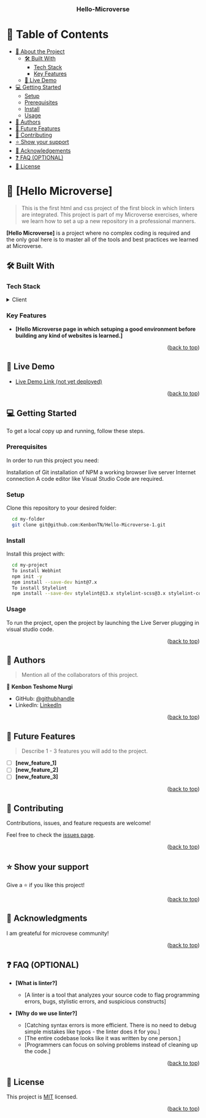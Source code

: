 <a name="readme-top"></a>

<div align="center">
  <!-- You are encouraged to replace this logo with your own! Otherwise you can also remove it. -->
    <h3><b>Hello-Microverse</b></h3>

</div>

<!-- TABLE OF CONTENTS -->

# 📗 Table of Contents

- [📖 About the Project](#about-project)
  - [🛠 Built With](#built-with)
    - [Tech Stack](#tech-stack)
    - [Key Features](#key-features)
  - [🚀 Live Demo](#live-demo)
- [💻 Getting Started](#getting-started)
  - [Setup](#setup)
  - [Prerequisites](#prerequisites)
  - [Install](#install)
  - [Usage](#usage)
- [👥 Authors](#authors)
- [🔭 Future Features](#future-features)
- [🤝 Contributing](#contributing)
- [⭐️ Show your support](#support)
- [🙏 Acknowledgements](#acknowledgements)
- [❓ FAQ (OPTIONAL)](#faq)
- [📝 License](#license)

<!-- PROJECT DESCRIPTION -->

# 📖 [Hello Microverse] <a name="about-project"></a>

> This is the first html and css project of the first block in which linters are integrated.
> This project is part of my Microverse exercises, where we learn how to set a up a new repository in a professional manners.


**[Hello Microverse]** is a project where no complex coding is required and the only goal here is to master all of the tools and best practices we learned at Microverse.

## 🛠 Built With <a name="built-with"></a>

### Tech Stack <a name="tech-stack"></a>


<details>
  <summary>Client</summary>
  <ul>
    <li><a href="https://html.com/">index.html</a></li>
    <li><a href="https://developer.mozilla.org/en-US/docs/Web/CSS">style.html</a></li>
  </ul>
</details>


<!-- Features -->

### Key Features <a name="key-features"></a>


- **[Hello Microverse page in which setuping a good environment before building any kind of websites is learned.]**


<p align="right">(<a href="#readme-top">back to top</a>)</p>

<!-- LIVE DEMO -->

## 🚀 Live Demo <a name="live-demo"></a>

- [Live Demo Link (not yet deployed)](#)

<p align="right">(<a href="#readme-top">back to top</a>)</p>

<!-- GETTING STARTED -->

## 💻 Getting Started <a name="getting-started"></a>


To get a local copy up and running, follow these steps.

### Prerequisites

In order to run this project you need:

Installation of Git
installation of NPM
a working browser
live server
Internet connection 
A code editor like Visual Studio Code are required.

### Setup

Clone this repository to your desired folder:


```sh
  cd my-folder
  git clone git@github.com:KenbonTN/Hello-Microverse-1.git
```


### Install

Install this project with:


```sh
  cd my-project
  To install Webhint
  npm init -y
  npm install --save-dev hint@7.x
  To install Stylelint
  npm install --save-dev stylelint@13.x stylelint-scss@3.x stylelint-config-standard@21.x stylelint-csstree-validator@1.x

```

### Usage

To run the project, open the project by launching the Live Server plugging in visual studio code.



<p align="right">(<a href="#readme-top">back to top</a>)</p>

<!-- AUTHORS -->

## 👥 Authors <a name="authors"></a>

> Mention all of the collaborators of this project.

👤 **Kenbon Teshome Nurgi**

- GitHub: [@githubhandle](https://github.com/KenbonTN)
- LinkedIn: [LinkedIn](https://www.linkedin.com/in/kenbon-teshome/)

<p align="right">(<a href="#readme-top">back to top</a>)</p>


<!-- FUTURE FEATURES -->

## 🔭 Future Features <a name="future-features"></a>

> Describe 1 - 3 features you will add to the project.

- [ ] **[new_feature_1]**
- [ ] **[new_feature_2]**
- [ ] **[new_feature_3]**

<p align="right">(<a href="#readme-top">back to top</a>)</p>

<!-- CONTRIBUTING -->

## 🤝 Contributing <a name="contributing"></a>

Contributions, issues, and feature requests are welcome!

Feel free to check the [issues page](https://github.com/KenbonTN/Hello-Microverse-1/issues).

<p align="right">(<a href="#readme-top">back to top</a>)</p>

<!-- SUPPORT -->

## ⭐️ Show your support <a name="support"></a>

Give a ⭐️ if you like this project!

<p align="right">(<a href="#readme-top">back to top</a>)</p>

<!-- ACKNOWLEDGEMENTS -->

## 🙏 Acknowledgments <a name="acknowledgements"></a>

I am greateful for microvese community!

<p align="right">(<a href="#readme-top">back to top</a>)</p>

<!-- FAQ (optional) -->

## ❓ FAQ (OPTIONAL) <a name="faq"></a>


- **[What is linter?]**

  - [A linter is a tool that analyzes your source code to flag programming errors, bugs, stylistic errors, and suspicious constructs]

- **[Why do we use linter?]**

  - [Catching syntax errors is more efficient. There is no need to debug simple mistakes like typos - the linter does it for you.]
  - [The entire codebase looks like it was written by one person.]
  - [Programmers can focus on solving problems instead of cleaning up the code.]

  


<p align="right">(<a href="#readme-top">back to top</a>)</p>

<!-- LICENSE -->

## 📝 License <a name="license"></a>

This project is [MIT](./LICENSE) licensed.

<p align="right">(<a href="#readme-top">back to top</a>)</p>